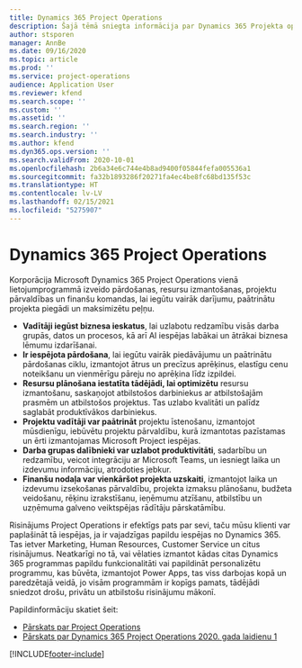 ```yaml
---
title: Dynamics 365 Project Operations
description: Šajā tēmā sniegta informācija par Dynamics 365 Projekta operācijām.
author: stsporen
manager: AnnBe
ms.date: 09/16/2020
ms.topic: article
ms.prod: ''
ms.service: project-operations
audience: Application User
ms.reviewer: kfend
ms.search.scope: ''
ms.custom: ''
ms.assetid: ''
ms.search.region: ''
ms.search.industry: ''
ms.author: kfend
ms.dyn365.ops.version: ''
ms.search.validFrom: 2020-10-01
ms.openlocfilehash: 2b6a34e6c744e4b8ad9400f05844fefa005536a1
ms.sourcegitcommit: fa32b1893286f20271fa4ec4be8fc68bd135f53c
ms.translationtype: HT
ms.contentlocale: lv-LV
ms.lasthandoff: 02/15/2021
ms.locfileid: "5275907"
---
```

# <a name="dynamics-365-project-operations"></a>Dynamics 365 Project Operations

Korporācija Microsoft Dynamics 365 Project Operations vienā lietojumprogrammā izveido pārdošanas, resursu izmantošanas, projektu pārvaldības un finanšu komandas, lai iegūtu vairāk darījumu, paātrinātu projekta piegādi un maksimizētu peļņu.

-   **Vadītāji iegūst biznesa ieskatus**, lai uzlabotu redzamību visās darba grupās, datos un procesos, kā arī AI iespējas labākai un ātrākai biznesa lēmumu izdarīšanai.
-   **Ir iespējota pārdošana**, lai iegūtu vairāk piedāvājumu un paātrinātu pārdošanas ciklu, izmantojot ātrus un precīzus aprēķinus, elastīgu cenu noteikšanu un vienmērīgu pāreju no aprēķina līdz izpildei.
-   **Resursu plānošana iestatīta tādējādi, lai optimizētu** resursu izmantošanu, saskaņojot atbilstošos darbiniekus ar atbilstošajām prasmēm un atbilstošos projektus. Tas uzlabo kvalitāti un palīdz saglabāt produktīvākos darbiniekus.
-   **Projektu vadītāji var paātrināt** projektu īstenošanu, izmantojot mūsdienīgu, iebūvētu projektu pārvaldību, kurā izmantotas pazīstamas un ērti izmantojamas Microsoft Project iespējas.
-   **Darba grupas dalībnieki var uzlabot produktivitāti**, sadarbību un redzamību, veicot integrāciju ar Microsoft Teams, un iesniegt laika un izdevumu informāciju, atrodoties jebkur.
-   **Finanšu nodaļa var vienkāršot projekta uzskaiti**, izmantojot laika un izdevumu izsekošanas pārvaldību, projekta izmaksu plānošanu, budžeta veidošanu, rēķinu izrakstīšanu, ieņēmumu atzīšanu, atbilstību un uzņēmuma galveno veiktspējas rādītāju pārskatāmību.

Risinājums Project Operations ir efektīgs pats par sevi, taču mūsu klienti var paplašināt tā iespējas, ja ir vajadzīgas papildu iespējas no Dynamics 365. Tas ietver Marketing, Human Resources, Customer Service un citus risinājumus. Neatkarīgi no tā, vai vēlaties izmantot kādas citas Dynamics 365 programmas papildu funkcionalitāti vai papildināt personalizētu programmu, kas būvēta, izmantojot Power Apps, tas viss darbojas kopā un paredzētajā veidā, jo visām programmām ir kopīgs pamats, tādējādi sniedzot drošu, privātu un atbilstošu risinājumu mākonī.

Papildinformāciju skatiet šeit:

- [Pārskats par Project Operations](https://dynamics.microsoft.com/en-us/project-operations/overview/)
- [Pārskats par Dynamics 365 Project Operations 2020. gada laidienu 1](https://docs.microsoft.com/dynamics365-release-plan/2020wave1/dynamics365-project-operations/)



[!INCLUDE[footer-include](includes/footer-banner.md)]